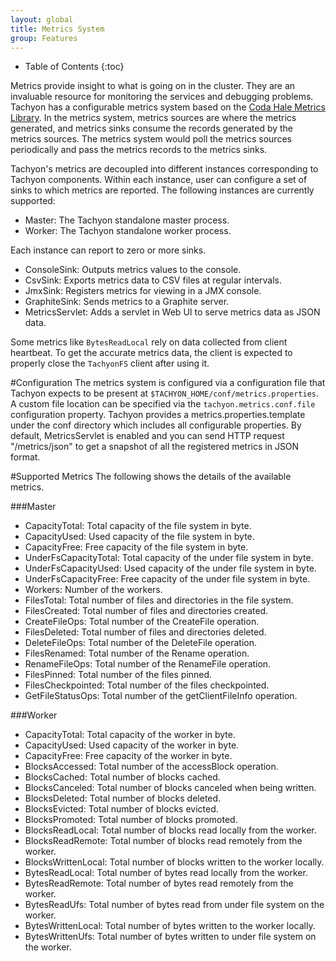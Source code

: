 ```yaml
---
layout: global
title: Metrics System
group: Features
---
```


* Table of Contents
{:toc}

Metrics provide insight to what is going on in the cluster. They are an invaluable resource for
monitoring the services and debugging problems. Tachyon has a configurable metrics system based
on the [Coda Hale Metrics Library](https://github.com/dropwizard/metrics). In the metrics system,
metrics sources are where the metrics generated, and metrics sinks consume the records generated
by the metrics sources. The metrics system would poll the metrics sources periodically and pass
the metrics records to the metrics sinks.

Tachyon's metrics are decoupled into different instances corresponding to Tachyon components.
Within each instance, user can configure a set of sinks to which metrics are reported. The
following instances are currently supported:

* Master: The Tachyon standalone master process.
* Worker: The Tachyon standalone worker process.

Each instance can report to zero or more sinks.

* ConsoleSink: Outputs metrics values to the console.
* CsvSink: Exports metrics data to CSV files at regular intervals.
* JmxSink: Registers metrics for viewing in a JMX console.
* GraphiteSink: Sends metrics to a Graphite server.
* MetricsServlet: Adds a servlet in Web UI to serve metrics data as JSON data.

Some metrics like `BytesReadLocal` rely on data collected from client heartbeat. To get the
accurate metrics data, the client is expected to properly close the `TachyonFS` client after
using it.

#Configuration
The metrics system is configured via a configuration file that Tachyon expects to be present at
`$TACHYON_HOME/conf/metrics.properties`. A custom file location can be specified via the
`tachyon.metrics.conf.file` configuration property. Tachyon provides a metrics.properties.template
under the conf directory which includes all configurable properties. By default, MetricsServlet
is enabled and you can send HTTP request "/metrics/json" to get a snapshot of all the registered
metrics in JSON format.


#Supported Metrics
The following shows the details of the available metrics.

###Master

* CapacityTotal: Total capacity of the file system in byte.
* CapacityUsed: Used capacity of the file system in byte.
* CapacityFree: Free capacity of the file system in byte.
* UnderFsCapacityTotal: Total capacity of the under file system in byte.
* UnderFsCapacityUsed: Used capacity of the under file system in byte.
* UnderFsCapacityFree: Free capacity of the under file system in byte.
* Workers: Number of the workers.
* FilesTotal: Total number of files and directories in the file system.
* FilesCreated: Total number of files and directories created.
* CreateFileOps: Total number of the CreateFile operation.
* FilesDeleted: Total number of files and directories deleted.
* DeleteFileOps: Total number of the DeleteFile operation.
* FilesRenamed: Total number of the Rename operation.
* RenameFileOps: Total number of the RenameFile operation.
* FilesPinned: Total number of the files pinned.
* FilesCheckpointed: Total number of the files checkpointed.
* GetFileStatusOps: Total number of the getClientFileInfo operation.

###Worker

* CapacityTotal: Total capacity of the worker in byte.
* CapacityUsed: Used capacity of the worker in byte.
* CapacityFree: Free capacity of the worker in byte.
* BlocksAccessed: Total number of the accessBlock operation.
* BlocksCached: Total number of blocks cached.
* BlocksCanceled: Total number of blocks canceled when being written.
* BlocksDeleted: Total number of blocks deleted.
* BlocksEvicted: Total number of blocks evicted.
* BlocksPromoted: Total number of blocks promoted.
* BlocksReadLocal: Total number of blocks read locally from the worker.
* BlocksReadRemote: Total number of blocks read remotely from the worker.
* BlocksWrittenLocal: Total number of blocks written to the worker locally.
* BytesReadLocal: Total number of bytes read locally from the worker.
* BytesReadRemote: Total number of bytes read remotely from the worker.
* BytesReadUfs: Total number of bytes read from under file system on the worker.
* BytesWrittenLocal: Total number of bytes written to the worker locally.
* BytesWrittenUfs: Total number of bytes written to under file system on the worker.
